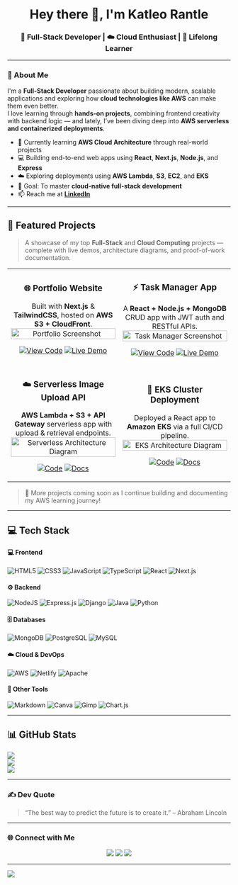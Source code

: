 <!-- 🌟 Profile Header -->
<h1 align="center">Hey there 👋, I'm Katleo Rantle</h1>
<h3 align="center">🚀 Full-Stack Developer | ☁️ Cloud Enthusiast | 🧠 Lifelong Learner</h3>

---

### 💫 About Me
I'm a **Full-Stack Developer** passionate about building modern, scalable applications and exploring how **cloud technologies like AWS** can make them even better.  
I love learning through **hands-on projects**, combining frontend creativity with backend logic — and lately, I’ve been diving deep into **AWS serverless and containerized deployments**.

- 🌱 Currently learning **AWS Cloud Architecture** through real-world projects  
- 💻 Building end-to-end web apps using **React**, **Next.js**, **Node.js**, and **Express**  
- ☁️ Exploring deployments using **AWS Lambda**, **S3**, **EC2**, and **EKS**  
- 🎯 Goal: To master **cloud-native full-stack development**  
- 📫 Reach me at **[LinkedIn](https://www.linkedin.com/in/katleo-rantle)**  

---

## 🧩 Featured Projects

> A showcase of my top **Full-Stack** and **Cloud Computing** projects — complete with live demos, architecture diagrams, and proof-of-work documentation.

<div align="center">

<table>
<tr>
<td width="45%" align="center">
  
### 🌐 Portfolio Website  
Built with **Next.js** & **TailwindCSS**, hosted on **AWS S3 + CloudFront**.  
<img src="assets/portfolio-preview.png" width="100%" alt="Portfolio Screenshot"/><br>
  
[![View Code](https://img.shields.io/badge/View_Code-000000?style=for-the-badge&logo=github&logoColor=white)](https://github.com/katleo-rantle/portfolio)
[![Live Demo](https://img.shields.io/badge/Live_Demo-00C7B7?style=for-the-badge&logo=vercel&logoColor=white)](https://katleo.netlify.app)
</td>

<td width="45%" align="center">

### ⚡ Task Manager App  
A **React + Node.js + MongoDB** CRUD app with JWT auth and RESTful APIs.  
<img src="assets/taskapp-preview.png" width="100%" alt="Task Manager Screenshot"/><br>

[![View Code](https://img.shields.io/badge/View_Code-000000?style=for-the-badge&logo=github&logoColor=white)](https://github.com/katleo-rantle/task-manager)
[![Live Demo](https://img.shields.io/badge/Live_Demo-F24E1E?style=for-the-badge&logo=react&logoColor=white)](https://taskmanager.katleo.dev)
</td>
</tr>

<tr>
<td width="45%" align="center">

### ☁️ Serverless Image Upload API  
**AWS Lambda + S3 + API Gateway** serverless app with upload & retrieval endpoints.  
<img src="assets/serverless-architecture.png" width="100%" alt="Serverless Architecture Diagram"/><br>

[![Code](https://img.shields.io/badge/View_Code-000000?style=for-the-badge&logo=github&logoColor=white)](https://github.com/katleo-rantle/serverless-image-upload)
[![Docs](https://img.shields.io/badge/Documentation_PDF-FF9900?style=for-the-badge&logo=readme&logoColor=white)](docs/serverless-upload-docs.pdf)

</td>

<td width="45%" align="center">

### 🧱 EKS Cluster Deployment  
Deployed a React app to **Amazon EKS** via a full CI/CD pipeline.  
<img src="assets/eks-architecture.png" width="100%" alt="EKS Architecture Diagram"/><br>

[![Code](https://img.shields.io/badge/View_Code-000000?style=for-the-badge&logo=github&logoColor=white)](https://github.com/katleo-rantle/eks-cluster-demo)
[![Docs](https://img.shields.io/badge/Proof_of_Work_PDF-FF9900?style=for-the-badge&logo=readme&logoColor=white)](docs/eks-cluster-demo.pdf)

</td>
</tr>
</table>

</div>

> 🧩 More projects coming soon as I continue building and documenting my AWS learning journey!

---

## 💻 Tech Stack

#### 💻 Frontend
![HTML5](https://img.shields.io/badge/html5-%23E34F26.svg?style=for-the-badge&logo=html5&logoColor=white)
![CSS3](https://img.shields.io/badge/css3-%231572B6.svg?style=for-the-badge&logo=css3&logoColor=white)
![JavaScript](https://img.shields.io/badge/javascript-%23323330.svg?style=for-the-badge&logo=javascript&logoColor=%23F7DF1E)
![TypeScript](https://img.shields.io/badge/typescript-%23007ACC.svg?style=for-the-badge&logo=typescript&logoColor=white)
![React](https://img.shields.io/badge/react-%2320232a.svg?style=for-the-badge&logo=react&logoColor=%2361DAFB)
![Next.js](https://img.shields.io/badge/next.js-black?style=for-the-badge&logo=next.js&logoColor=white)

#### ⚙️ Backend
![NodeJS](https://img.shields.io/badge/node.js-6DA55F?style=for-the-badge&logo=node.js&logoColor=white)
![Express.js](https://img.shields.io/badge/express.js-%23404d59.svg?style=for-the-badge&logo=express&logoColor=%2361DAFB)
![Django](https://img.shields.io/badge/django-%23092E20.svg?style=for-the-badge&logo=django&logoColor=white)
![Java](https://img.shields.io/badge/java-%23ED8B00.svg?style=for-the-badge&logo=openjdk&logoColor=white)
![Python](https://img.shields.io/badge/python-3670A0?style=for-the-badge&logo=python&logoColor=ffdd54)

#### 🗄️ Databases
![MongoDB](https://img.shields.io/badge/MongoDB-%234ea94b.svg?style=for-the-badge&logo=mongodb&logoColor=white)
![PostgreSQL](https://img.shields.io/badge/postgres-%23316192.svg?style=for-the-badge&logo=postgresql&logoColor=white)
![MySQL](https://img.shields.io/badge/mysql-4479A1.svg?style=for-the-badge&logo=mysql&logoColor=white)

#### ☁️ Cloud & DevOps
![AWS](https://img.shields.io/badge/AWS-%23FF9900.svg?style=for-the-badge&logo=amazon-aws&logoColor=white)
![Netlify](https://img.shields.io/badge/netlify-%23000000.svg?style=for-the-badge&logo=netlify&logoColor=#00C7B7)
![Apache](https://img.shields.io/badge/apache-%23D42029.svg?style=for-the-badge&logo=apache&logoColor=white)

#### 🧠 Other Tools
![Markdown](https://img.shields.io/badge/markdown-%23000000.svg?style=for-the-badge&logo=markdown&logoColor=white)
![Canva](https://img.shields.io/badge/Canva-%2300C4CC.svg?style=for-the-badge&logo=Canva&logoColor=white)
![Gimp](https://img.shields.io/badge/Gimp-657D8B?style=for-the-badge&logo=gimp&logoColor=FFFFFF)
![Chart.js](https://img.shields.io/badge/chart.js-F5788D.svg?style=for-the-badge&logo=chart.js&logoColor=white)

---

## 📊 GitHub Stats
![](https://github-readme-stats.vercel.app/api?username=katleo-rantle&theme=tokyonight&hide_border=false&include_all_commits=true&count_private=true)<br/>
![](https://nirzak-streak-stats.vercel.app/?user=katleo-rantle&theme=tokyonight&hide_border=false)<br/>
![](https://github-readme-stats.vercel.app/api/top-langs/?username=katleo-rantle&theme=tokyonight&hide_border=false&layout=compact)

---

### ✍️ Dev Quote
> “The best way to predict the future is to create it.” – Abraham Lincoln

---

### 🌐 Connect with Me
<p align="center">
<a href="https://www.linkedin.com/in/katleo-rantle"><img src="https://img.shields.io/badge/LinkedIn-%230077B5.svg?style=for-the-badge&logo=linkedin&logoColor=white"/></a>
<a href="mailto:katleo.rantle@gmail.com"><img src="https://img.shields.io/badge/Gmail-D14836.svg?style=for-the-badge&logo=gmail&logoColor=white"/></a>
<a href="https://www.canva.com/design/DAG24PI9YqU/SDeByk1hFA5Rt7YkcqZGzg/view"><img src="https://img.shields.io/badge/Resume-%231572B6.svg?style=for-the-badge&logo=readme&logoColor=white"/></a>
</p>

---

[![](https://visitcount.itsvg.in/api?id=katleo-rantle&icon=0&color=6)](https://visitcount.itsvg.in)

<!-- Custom README crafted by Katleo Rantle 🌍 -->
